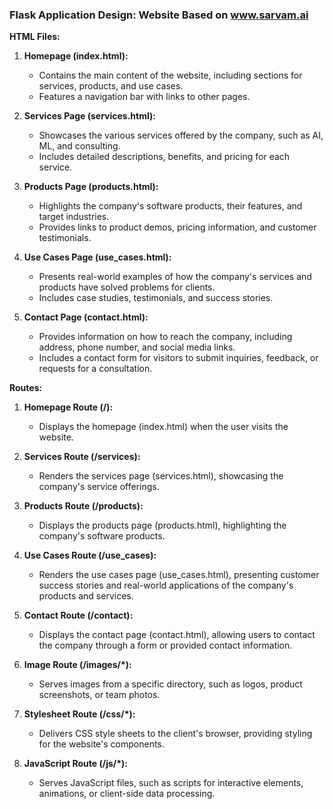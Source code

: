 ### Flask Application Design: Website Based on www.sarvam.ai

**HTML Files:**

1. **Homepage (index.html):**
   - Contains the main content of the website, including sections for services, products, and use cases.
   - Features a navigation bar with links to other pages.

2. **Services Page (services.html):**
   - Showcases the various services offered by the company, such as AI, ML, and consulting.
   - Includes detailed descriptions, benefits, and pricing for each service.

3. **Products Page (products.html):**
   - Highlights the company's software products, their features, and target industries.
   - Provides links to product demos, pricing information, and customer testimonials.

4. **Use Cases Page (use_cases.html):**
   - Presents real-world examples of how the company's services and products have solved problems for clients.
   - Includes case studies, testimonials, and success stories.

5. **Contact Page (contact.html):**
   - Provides information on how to reach the company, including address, phone number, and social media links.
   - Includes a contact form for visitors to submit inquiries, feedback, or requests for a consultation.

**Routes:**

1. **Homepage Route (/):**
   - Displays the homepage (index.html) when the user visits the website.

2. **Services Route (/services):**
   - Renders the services page (services.html), showcasing the company's service offerings.

3. **Products Route (/products):**
   - Displays the products page (products.html), highlighting the company's software products.

4. **Use Cases Route (/use_cases):**
   - Renders the use cases page (use_cases.html), presenting customer success stories and real-world applications of the company's products and services.

5. **Contact Route (/contact):**
   - Displays the contact page (contact.html), allowing users to contact the company through a form or provided contact information.

6. **Image Route (/images/*):**
   - Serves images from a specific directory, such as logos, product screenshots, or team photos.

7. **Stylesheet Route (/css/*):**
   - Delivers CSS style sheets to the client's browser, providing styling for the website's components.

8. **JavaScript Route (/js/*):**
   - Serves JavaScript files, such as scripts for interactive elements, animations, or client-side data processing.
